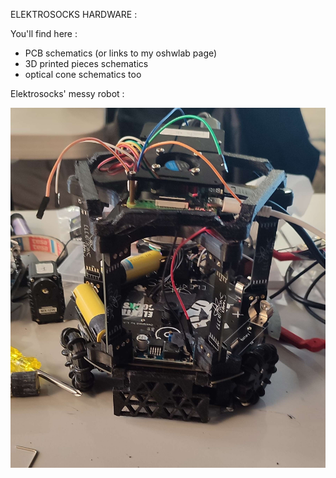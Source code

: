 ELEKTROSOCKS HARDWARE :

You'll find here : 
- PCB schematics (or links to my oshwlab page)
- 3D printed pieces schematics
- optical cone schematics too

Elektrosocks' messy robot :

![bot](https://github.com/Agenax/Electrosocks/blob/315e0b283b213bd9c32cb67272b1c5104cc25273/bot1.png)
